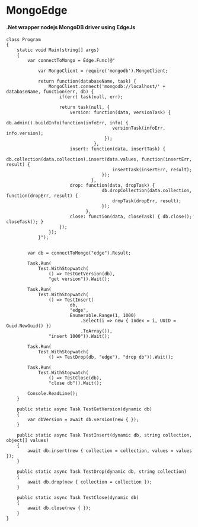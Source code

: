 MongoEdge
=========
#### .Net wrapper nodejs MongoDB driver using EdgeJs

    class Program
    {
        static void Main(string[] args)
        {
            var connectToMongo = Edge.Func(@"
            
                var MongoClient = require('mongodb').MongoClient;
                
                return function(databaseName, task) {
                    MongoClient.connect('mongodb://localhost/' + databaseName, function(err, db) {
                        if(err) task(null, err);

                        return task(null, {
                            version: function(data, versionTask) { 
                                         db.admin().buildInfo(function(infoErr, info) {
                                            versionTask(infoErr, info.version);
                                         });
                                     },
                            insert: function(data, insertTask) {
                                        db.collection(data.collection).insert(data.values, function(insertErr, result) {
                                            insertTask(insertErr, result);
                                        });
                                    },
                            drop: function(data, dropTask) {
                                        db.dropCollection(data.collection, function(dropErr, result) {
                                            dropTask(dropErr, result);
                                        });
                                  },
                            close: function(data, closeTask) { db.close(); closeTask(); }
                        });
                    });
                }");

            
            var db = connectToMongo("edge").Result;
            
            Task.Run(
                Test.WithStopwatch(
                    () => TestGetVersion(db),
                    "get version")).Wait();

            Task.Run(
                Test.WithStopwatch(
                    () => TestInsert(
                            db,
                            "edge",
                            Enumerable.Range(1, 1000)
                                .Select(i => new { Index = i, UUID = Guid.NewGuid() })
                                .ToArray()),
                    "insert 1000")).Wait();

            Task.Run(
                Test.WithStopwatch(
                    () => TestDrop(db, "edge"), "drop db")).Wait();

            Task.Run(
                Test.WithStopwatch(
                    () => TestClose(db),
                    "close db")).Wait();

            Console.ReadLine();
        }

        public static async Task TestGetVersion(dynamic db)
        {
            var dbVersion = await db.version(new { });
        }

        public static async Task TestInsert(dynamic db, string collection, object[] values)
        {
            await db.insert(new { collection = collection, values = values });
        }

        public static async Task TestDrop(dynamic db, string collection)
        {
            await db.drop(new { collection = collection });
        }

        public static async Task TestClose(dynamic db)
        {
            await db.close(new { });
        }
    }
